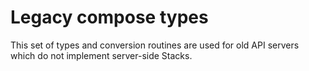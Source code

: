 # Legacy compose types

This set of types and conversion routines are used for old API servers which
do not implement server-side Stacks.

